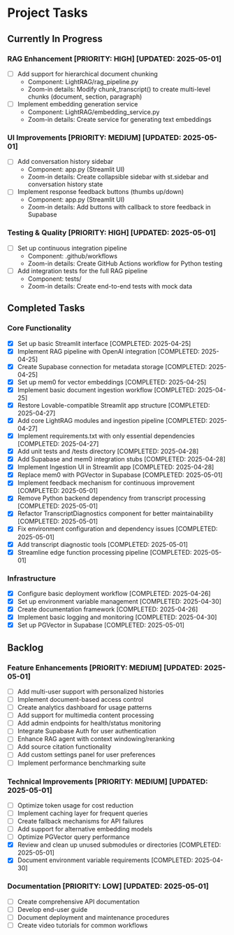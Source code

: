 
# Project Tasks

## Currently In Progress

### RAG Enhancement [PRIORITY: HIGH] [UPDATED: 2025-05-01]
- [ ] Add support for hierarchical document chunking
  - Component: LightRAG/rag_pipeline.py
  - Zoom-in details: Modify chunk_transcript() to create multi-level chunks (document, section, paragraph)
- [ ] Implement embedding generation service
  - Component: LightRAG/embedding_service.py
  - Zoom-in details: Create service for generating text embeddings

### UI Improvements [PRIORITY: MEDIUM] [UPDATED: 2025-05-01]
- [ ] Add conversation history sidebar
  - Component: app.py (Streamlit UI)
  - Zoom-in details: Create collapsible sidebar with st.sidebar and conversation history state
- [ ] Implement response feedback buttons (thumbs up/down)
  - Component: app.py (Streamlit UI)
  - Zoom-in details: Add buttons with callback to store feedback in Supabase

### Testing & Quality [PRIORITY: HIGH] [UPDATED: 2025-05-01]
- [ ] Set up continuous integration pipeline
  - Component: .github/workflows
  - Zoom-in details: Create GitHub Actions workflow for Python testing
- [ ] Add integration tests for the full RAG pipeline
  - Component: tests/
  - Zoom-in details: Create end-to-end tests with mock data

## Completed Tasks

### Core Functionality
- [x] Set up basic Streamlit interface [COMPLETED: 2025-04-25]
- [x] Implement RAG pipeline with OpenAI integration [COMPLETED: 2025-04-25]
- [x] Create Supabase connection for metadata storage [COMPLETED: 2025-04-25]
- [x] Set up mem0 for vector embeddings [COMPLETED: 2025-04-25]
- [x] Implement basic document ingestion workflow [COMPLETED: 2025-04-25]
- [x] Restore Lovable-compatible Streamlit app structure [COMPLETED: 2025-04-27]
- [x] Add core LightRAG modules and ingestion pipeline [COMPLETED: 2025-04-27]
- [x] Implement requirements.txt with only essential dependencies [COMPLETED: 2025-04-27]
- [x] Add unit tests and /tests directory [COMPLETED: 2025-04-28]
- [x] Add Supabase and mem0 integration stubs [COMPLETED: 2025-04-28]
- [x] Implement Ingestion UI in Streamlit app [COMPLETED: 2025-04-28]
- [x] Replace mem0 with PGVector in Supabase [COMPLETED: 2025-05-01]
- [x] Implement feedback mechanism for continuous improvement [COMPLETED: 2025-05-01]
- [x] Remove Python backend dependency from transcript processing [COMPLETED: 2025-05-01]
- [x] Refactor TranscriptDiagnostics component for better maintainability [COMPLETED: 2025-05-01]
- [x] Fix environment configuration and dependency issues [COMPLETED: 2025-05-01]
- [x] Add transcript diagnostic tools [COMPLETED: 2025-05-01]
- [x] Streamline edge function processing pipeline [COMPLETED: 2025-05-01]

### Infrastructure
- [x] Configure basic deployment workflow [COMPLETED: 2025-04-26]
- [x] Set up environment variable management [COMPLETED: 2025-04-30]
- [x] Create documentation framework [COMPLETED: 2025-04-26]
- [x] Implement basic logging and monitoring [COMPLETED: 2025-04-30]
- [x] Set up PGVector in Supabase [COMPLETED: 2025-05-01]

## Backlog

### Feature Enhancements [PRIORITY: MEDIUM] [UPDATED: 2025-05-01]
- [ ] Add multi-user support with personalized histories
- [ ] Implement document-based access control
- [ ] Create analytics dashboard for usage patterns
- [ ] Add support for multimedia content processing
- [ ] Add admin endpoints for health/status monitoring
- [ ] Integrate Supabase Auth for user authentication
- [ ] Enhance RAG agent with context windowing/reranking
- [ ] Add source citation functionality
- [ ] Add custom settings panel for user preferences
- [ ] Implement performance benchmarking suite

### Technical Improvements [PRIORITY: MEDIUM] [UPDATED: 2025-05-01]
- [ ] Optimize token usage for cost reduction
- [ ] Implement caching layer for frequent queries
- [ ] Create fallback mechanisms for API failures
- [ ] Add support for alternative embedding models
- [ ] Optimize PGVector query performance
- [x] Review and clean up unused submodules or directories [COMPLETED: 2025-05-01]
- [x] Document environment variable requirements [COMPLETED: 2025-04-30]

### Documentation [PRIORITY: LOW] [UPDATED: 2025-05-01]
- [ ] Create comprehensive API documentation
- [ ] Develop end-user guide
- [ ] Document deployment and maintenance procedures
- [ ] Create video tutorials for common workflows
